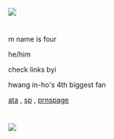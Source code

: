 ![](https://komarev.com/ghpvc/?username=fourinteger&label=+〇+△+□+&color=261909)
  
#
m name is four

he/him

check links byi

hwang in-ho's 4th biggest fan

<a href="https://fourinteger.atabook.org">ata</a> , <a href="https://four-integer.straw.page">sp</a> , <a href="https://en.pronouns.page/@fourinteger">prnspage</a>
#

![](https://cdn.discordapp.com/attachments/907859146769063946/1402588080900407428/how_to_screen_record_on_window_10_-_Google_Search_-_Opera_2025-08-06_16-28-49.gif?ex=68a4f031&is=68a39eb1&hm=3511d71219d09d1a69809470414098e9c910d0d15eacb4084c07b85c8c5e2295&)
